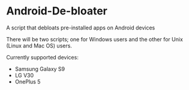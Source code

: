 # Android-De-bloater
A script that debloats pre-installed apps on Android devices

There will be two scripts; one for Windows users and the other for Unix (Linux and Mac OS) users. 

Currently supported devices:

* Samsung Galaxy S9
* LG V30
* OnePlus 5
